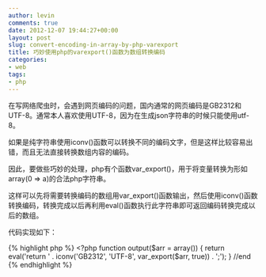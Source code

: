 ```yaml
---
author: levin
comments: true
date: 2012-12-07 19:44:27+00:00
layout: post
slug: convert-encoding-in-array-by-php-varexport
title: 巧妙使用php的varexport()函数为数组转换编码
categories:
- web
tags:
- php
---
```


在写网络爬虫时，会遇到网页编码的问题，国内通常的网页编码是GB2312和UTF-8。通常本人喜欢使用UTF-8，因为在生成json字符串的时候只能使用utf-8。

如果是纯字符串使用iconv()函数可以转换不同的编码文字，但是这样比较容易出错，而且无法直接转换数组内容的编码。<!-- more -->

因此，要做些巧妙的处理，php有个函数var\_export()，用于将变量转换为形如array(0 => a)的合法php字符串。

这样可以先将需要转换编码的数组用var\_export()函数输出，然后使用iconv()函数转换编码，转换完成以后再利用eval()函数执行此字符串即可返回编码转换完成以后的数组。

代码实现如下：

{% highlight php %}
    <?php
    function output($arr = array()) {
    	return eval('return ' . iconv('GB2312', 'UTF-8', var_export($arr, true)) . ';');
    }
    //end
{% endhighlight %}
